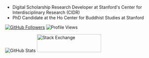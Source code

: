 * Digital Scholarship Research Developer at Stanford's Center for Interdisciplinary Research (CIDR)
* PhD Candidate at the Ho Center for Buddhist Studies at Stanford

<a href="https://github.com/simonwiles"><img alt="GitHub Followers" src="https://img.shields.io/github/followers/simonwiles?label=follow&style=social"></a>
<img alt="Profile Views" src="https://gpvc.arturio.dev/simonwiles"> 

<img alt="GitHub Stats" src="https://github-readme-stats.vercel.app/api?username=simonwiles&count_private=true&show_icons=true">
<a href="https://stackexchange.com/users/32039/simon" alight="right">
  <img src="https://stackexchange.com/users/flair/32039.png" width="208" height="58" alt="Stack Exchange">
</a>

